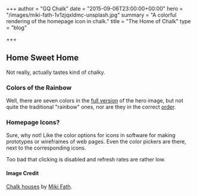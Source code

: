 +++
author = "GQ Chalk"
date = "2015-09-06T23:00:00+00:00"
hero = "/images/miki-fath-1v1zjqxldmc-unsplash.jpg"
summary = "A colorful rendering of the homepage icon in chalk."
title = "The Home of Chalk"
type = "blog"

+++
## Home Sweet Home

Not really, actually tastes kind of chalky.

### Colors of the Rainbow

Well, there are seven colors in the [full version](https://unsplash.com/photos/1v1zjqxldmc "chalk houses") of the hero image, but not quite the traditional "rainbow" ones, nor are they in the correct [order](https://en.wikipedia.org/wiki/ROYGBIV "colors of the rainbow").

### Homepage Icons?

Sure, why not! Like the color options for icons in software for making prototypes or wireframes of web pages. Even the color pickers are there, next to the corresponding icons.

Too bad that clicking is disabled and refresh rates are rather low.

#### Image Credit

[Chalk houses](https://unsplash.com/photos/1v1zjqxldmc) by [Miki Fath](https://unsplash.com/@m_fath).